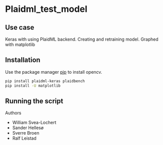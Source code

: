 # Plaidml_test_model

## Use case
Keras with using PlaidML backend. Creating and retraining model. Graphed with matplotlib

## Installation

Use the package manager [pip](https://pip.pypa.io/en/stable/) to install opencv.

```bash
pip install plaidml-keras plaidbench
pip install -U matplotlib
```

## Running the script


Authors
- William Svea-Lochert
- Sander Hellesø
- Sverre Broen
- Ralf Leistad

 

